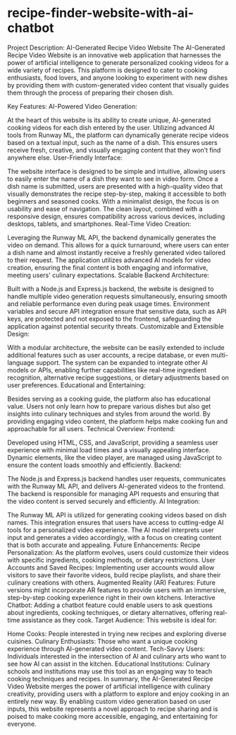 # recipe-finder-website-with-ai-chatbot
Project Description: AI-Generated Recipe Video Website
The AI-Generated Recipe Video Website is an innovative web application that harnesses the power of artificial intelligence to generate personalized cooking videos for a wide variety of recipes. This platform is designed to cater to cooking enthusiasts, food lovers, and anyone looking to experiment with new dishes by providing them with custom-generated video content that visually guides them through the process of preparing their chosen dish.

Key Features:
AI-Powered Video Generation:

At the heart of this website is its ability to create unique, AI-generated cooking videos for each dish entered by the user.
Utilizing advanced AI tools from Runway ML, the platform can dynamically generate recipe videos based on a textual input, such as the name of a dish. This ensures users receive fresh, creative, and visually engaging content that they won’t find anywhere else.
User-Friendly Interface:

The website interface is designed to be simple and intuitive, allowing users to easily enter the name of a dish they want to see in video form.
Once a dish name is submitted, users are presented with a high-quality video that visually demonstrates the recipe step-by-step, making it accessible to both beginners and seasoned cooks.
With a minimalist design, the focus is on usability and ease of navigation. The clean layout, combined with a responsive design, ensures compatibility across various devices, including desktops, tablets, and smartphones.
Real-Time Video Creation:

Leveraging the Runway ML API, the backend dynamically generates the video on demand. This allows for a quick turnaround, where users can enter a dish name and almost instantly receive a freshly generated video tailored to their request.
The application utilizes advanced AI models for video creation, ensuring the final content is both engaging and informative, meeting users' culinary expectations.
Scalable Backend Architecture:

Built with a Node.js and Express.js backend, the website is designed to handle multiple video generation requests simultaneously, ensuring smooth and reliable performance even during peak usage times.
Environment variables and secure API integration ensure that sensitive data, such as API keys, are protected and not exposed to the frontend, safeguarding the application against potential security threats.
Customizable and Extensible Design:

With a modular architecture, the website can be easily extended to include additional features such as user accounts, a recipe database, or even multi-language support.
The system can be expanded to integrate other AI models or APIs, enabling further capabilities like real-time ingredient recognition, alternative recipe suggestions, or dietary adjustments based on user preferences.
Educational and Entertaining:

Besides serving as a cooking guide, the platform also has educational value. Users not only learn how to prepare various dishes but also get insights into culinary techniques and styles from around the world.
By providing engaging video content, the platform helps make cooking fun and approachable for all users.
Technical Overview:
Frontend:

Developed using HTML, CSS, and JavaScript, providing a seamless user experience with minimal load times and a visually appealing interface.
Dynamic elements, like the video player, are managed using JavaScript to ensure the content loads smoothly and efficiently.
Backend:

The Node.js and Express.js backend handles user requests, communicates with the Runway ML API, and delivers AI-generated videos to the frontend.
The backend is responsible for managing API requests and ensuring that the video content is served securely and efficiently.
AI Integration:

The Runway ML API is utilized for generating cooking videos based on dish names. This integration ensures that users have access to cutting-edge AI tools for a personalized video experience.
The AI model interprets user input and generates a video accordingly, with a focus on creating content that is both accurate and appealing.
Future Enhancements:
Recipe Personalization: As the platform evolves, users could customize their videos with specific ingredients, cooking methods, or dietary restrictions.
User Accounts and Saved Recipes: Implementing user accounts would allow visitors to save their favorite videos, build recipe playlists, and share their culinary creations with others.
Augmented Reality (AR) Features: Future versions might incorporate AR features to provide users with an immersive, step-by-step cooking experience right in their own kitchens.
Interactive Chatbot: Adding a chatbot feature could enable users to ask questions about ingredients, cooking techniques, or dietary alternatives, offering real-time assistance as they cook.
Target Audience:
This website is ideal for:

Home Cooks: People interested in trying new recipes and exploring diverse cuisines.
Culinary Enthusiasts: Those who want a unique cooking experience through AI-generated video content.
Tech-Savvy Users: Individuals interested in the intersection of AI and culinary arts who want to see how AI can assist in the kitchen.
Educational Institutions: Culinary schools and institutions may use this tool as an engaging way to teach cooking techniques and recipes.
In summary, the AI-Generated Recipe Video Website merges the power of artificial intelligence with culinary creativity, providing users with a platform to explore and enjoy cooking in an entirely new way. By enabling custom video generation based on user inputs, this website represents a novel approach to recipe sharing and is poised to make cooking more accessible, engaging, and entertaining for everyone.
